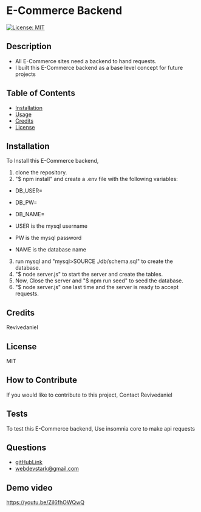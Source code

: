 
# E-Commerce Backend
[![License: MIT](https://img.shields.io/badge/License-MIT-yellow.svg)](https://opensource.org/licenses/MIT)
## Description
- All E-Commerce sites need a backend to hand requests.
- I built this E-Commerce backend as a base level concept for future projects
## Table of Contents
- [Installation](#installation)
- [Usage](#usage)
- [Credits](#credits)
- [License](#license)
## Installation
To Install this E-Commerce backend, 
1. clone the repository. 
2. "\$ npm install" and create a .env file with the following variables: 

- DB_USER=
- DB_PW=
- DB_NAME=

- USER is the mysql username
- PW is the mysql password
- NAME is the database name

3. run mysql and "mysql\>SOURCE ./db/schema.sql" to create the database. 
4. "\$ node server.js" to start the server and create the tables. 
5. Now, Close the server and "\$ npm run seed" to seed the database. 
6. "\$ node server.js" one last time and the server is ready to accept requests. 
## Credits
Revivedaniel
## License
MIT
## How to Contribute
If you would like to contribute to this project, Contact Revivedaniel
## Tests
To test this E-Commerce backend, Use insomnia core to make api requests
## Questions
* [gitHubLink](https://github.com/Revivedaniel)
* <a href="mailto:it-support@kth.se">webdevstark@gmail.com</a>

## Demo video
https://youtu.be/Zil6fhOWQwQ